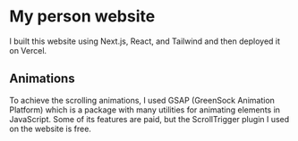 # My person website

I built this website using Next.js, React, and Tailwind and then deployed it on Vercel.

## Animations

To achieve the scrolling animations, I used GSAP (GreenSock Animation Platform) which is a package with many utilities for animating elements in JavaScript. Some of its features are paid, but the ScrollTrigger plugin I used on the website is free.
